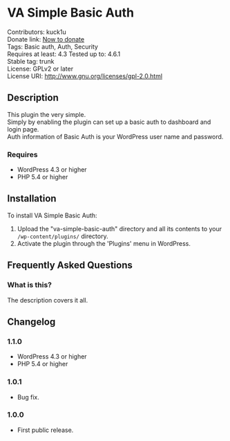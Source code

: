VA Simple Basic Auth
====================
Contributors: kuck1u  
Donate link: [Now to donate](https://www.paypal.com/cgi-bin/webscr?cmd=_s-xclick&hosted_button_id=TNPKX9MAJL7C8)  
Tags: Basic auth, Auth, Security  
Requires at least: 4.3 
Tested up to: 4.6.1  
Stable tag: trunk  
License: GPLv2 or later  
License URI: http://www.gnu.org/licenses/gpl-2.0.html

## Description

This plugin the very simple.  
Simply by enabling the plugin can set up a basic auth to dashboard and login page.  
Auth information of Basic Auth is your WordPress user name and password.

### Requires
* WordPress 4.3 or higher
* PHP 5.4 or higher


## Installation

To install VA Simple Basic Auth:

1. Upload the "va-simple-basic-auth" directory and all its contents to your `/wp-content/plugins/` directory.
2. Activate the plugin through the 'Plugins' menu in WordPress.

## Frequently Asked Questions

### What is this?

The description covers it all.

## Changelog

### 1.1.0
* WordPress 4.3 or higher
* PHP 5.4 or higher

### 1.0.1
* Bug fix.

### 1.0.0
* First public release.



